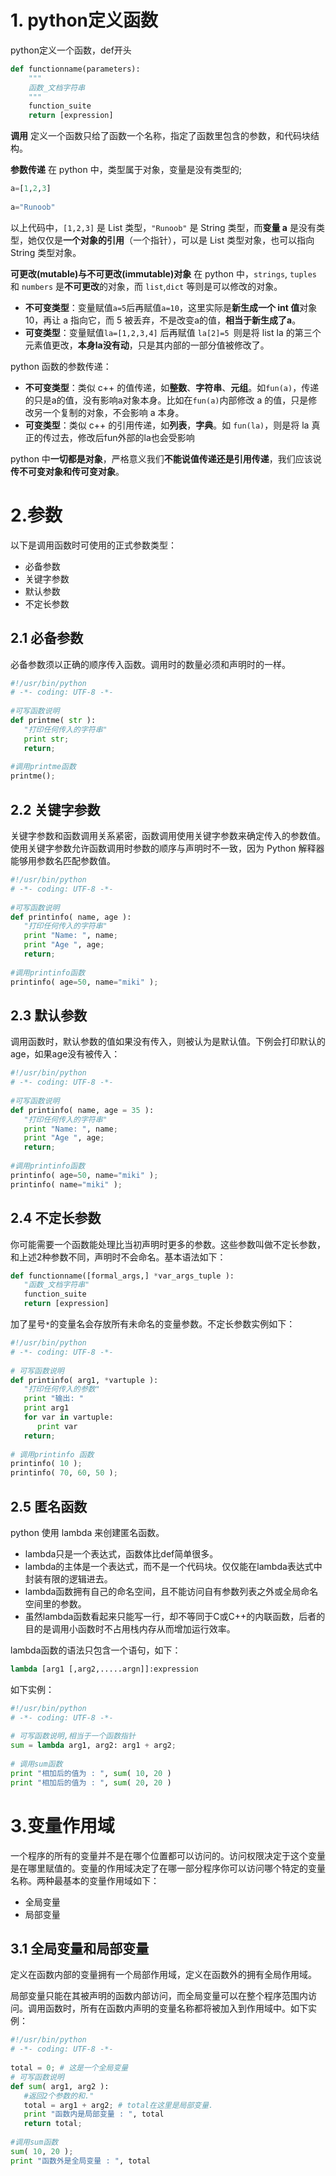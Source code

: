 # 1. python定义函数
python定义一个函数，def开头
```python
def functionname(parameters):
	"""
	函数_文档字符串
	"""
	function_suite
	return [expression]
```

**调用**
定义一个函数只给了函数一个名称，指定了函数里包含的参数，和代码块结构。

**参数传递**
在 python 中，类型属于对象，变量是没有类型的;

```python
a=[1,2,3]
 
a="Runoob"
```
以上代码中，`[1,2,3]` 是 List 类型，`"Runoob"` 是 String 类型，而**变量 a** 是没有类型，她仅仅是**一个对象的引用**（一个指针），可以是 List 类型对象，也可以指向 String 类型对象。

**可更改(mutable)与不可更改(immutable)对象**
在 python 中，`strings`, `tuples` 和 `numbers` 是**不可更改**的对象，而 `list`,`dict` 等则是可以修改的对象。

* **不可变类型**：变量赋值`a=5`后再赋值`a=10`，这里实际是**新生成一个 int 值**对象 10，再让 a 指向它，而 5 被丢弃，不是改变a的值，**相当于新生成了a**。
* **可变类型**：变量赋值`la=[1,2,3,4]` 后再赋值 `la[2]=5 `则是将 list la 的第三个元素值更改，**本身la没有动**，只是其内部的一部分值被修改了。

python 函数的参数传递：

* **不可变类型**：类似 c++ 的值传递，如**整数**、**字符串**、**元组**。如`fun(a)`，传递的只是a的值，没有影响a对象本身。比如在`fun(a)`内部修改 a 的值，只是修改另一个复制的对象，不会影响 a 本身。
* **可变类型**：类似 c++ 的引用传递，如**列表**，**字典**。如 `fun(la)`，则是将 la 真正的传过去，修改后fun外部的la也会受影响

python 中**一切都是对象**，严格意义我们**不能说值传递还是引用传递**，我们应该说**传不可变对象和传可变对象**。

# 2.参数
以下是调用函数时可使用的正式参数类型：

* 必备参数
* 关键字参数
* 默认参数
* 不定长参数

## 2.1 必备参数
必备参数须以正确的顺序传入函数。调用时的数量必须和声明时的一样。

```python
#!/usr/bin/python
# -*- coding: UTF-8 -*-
 
#可写函数说明
def printme( str ):
   "打印任何传入的字符串"
   print str;
   return;
 
#调用printme函数
printme();
```

## 2.2 关键字参数
关键字参数和函数调用关系紧密，函数调用使用关键字参数来确定传入的参数值。使用关键字参数允许函数调用时参数的顺序与声明时不一致，因为 Python 解释器能够用参数名匹配参数值。

```python
#!/usr/bin/python
# -*- coding: UTF-8 -*-
 
#可写函数说明
def printinfo( name, age ):
   "打印任何传入的字符串"
   print "Name: ", name;
   print "Age ", age;
   return;
 
#调用printinfo函数
printinfo( age=50, name="miki" );
```

## 2.3 默认参数
调用函数时，默认参数的值如果没有传入，则被认为是默认值。下例会打印默认的age，如果age没有被传入：

```python
#!/usr/bin/python
# -*- coding: UTF-8 -*-
 
#可写函数说明
def printinfo( name, age = 35 ):
   "打印任何传入的字符串"
   print "Name: ", name;
   print "Age ", age;
   return;
 
#调用printinfo函数
printinfo( age=50, name="miki" );
printinfo( name="miki" );
```

## 2.4 不定长参数

你可能需要一个函数能处理比当初声明时更多的参数。这些参数叫做不定长参数，和上述2种参数不同，声明时不会命名。基本语法如下：

```python
def functionname([formal_args,] *var_args_tuple ):
   "函数_文档字符串"
   function_suite
   return [expression]
```
加了星号`*`的变量名会存放所有未命名的变量参数。不定长参数实例如下：

```python
#!/usr/bin/python
# -*- coding: UTF-8 -*-
 
# 可写函数说明
def printinfo( arg1, *vartuple ):
   "打印任何传入的参数"
   print "输出: "
   print arg1
   for var in vartuple:
      print var
   return;
 
# 调用printinfo 函数
printinfo( 10 );
printinfo( 70, 60, 50 );
```

## 2.5 匿名函数
python 使用 lambda 来创建匿名函数。

* lambda只是一个表达式，函数体比def简单很多。
* lambda的主体是一个表达式，而不是一个代码块。仅仅能在lambda表达式中封装有限的逻辑进去。
* lambda函数拥有自己的命名空间，且不能访问自有参数列表之外或全局命名空间里的参数。
* 虽然lambda函数看起来只能写一行，却不等同于C或C++的内联函数，后者的目的是调用小函数时不占用栈内存从而增加运行效率。

lambda函数的语法只包含一个语句，如下：

```python
lambda [arg1 [,arg2,.....argn]]:expression
```
如下实例：

```python
#!/usr/bin/python
# -*- coding: UTF-8 -*-
 
# 可写函数说明,相当于一个函数指针
sum = lambda arg1, arg2: arg1 + arg2;
 
# 调用sum函数
print "相加后的值为 : ", sum( 10, 20 )
print "相加后的值为 : ", sum( 20, 20 )
```

# 3.变量作用域
一个程序的所有的变量并不是在哪个位置都可以访问的。访问权限决定于这个变量是在哪里赋值的。变量的作用域决定了在哪一部分程序你可以访问哪个特定的变量名称。两种最基本的变量作用域如下：

* 全局变量
* 局部变量

## 3.1 全局变量和局部变量

定义在函数内部的变量拥有一个局部作用域，定义在函数外的拥有全局作用域。

局部变量只能在其被声明的函数内部访问，而全局变量可以在整个程序范围内访问。调用函数时，所有在函数内声明的变量名称都将被加入到作用域中。如下实例：

```python
#!/usr/bin/python
# -*- coding: UTF-8 -*-
 
total = 0; # 这是一个全局变量
# 可写函数说明
def sum( arg1, arg2 ):
   #返回2个参数的和."
   total = arg1 + arg2; # total在这里是局部变量.
   print "函数内是局部变量 : ", total
   return total;
 
#调用sum函数
sum( 10, 20 );
print "函数外是全局变量 : ", total
```